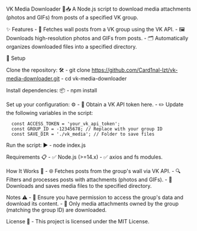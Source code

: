 VK Media Downloader 🎥📥
A Node.js script to download media attachments (photos and GIFs) from posts of a specified VK group.

✨ Features 
      - 📄 Fetches wall posts from a VK group using the VK API.
      - 🖼️ Downloads high-resolution photos and GIFs from posts.
      - 🗂️ Automatically organizes downloaded files into a specified directory.

🚀 Setup

Clone the repository: 🛠️ 
      - git clone https://github.com/Card1nal-lzt/vk-media-downloader.git 
      - cd vk-media-downloader

Install dependencies: 📦 - npm install

Set up your configuration: ⚙️ - 🔑 Obtain a VK API token here. - ✏️ Update the following variables in the script:

      const ACCESS_TOKEN = 'your_vk_api_token';
      const GROUP_ID = -12345678; // Replace with your group ID
      const SAVE_DIR = './vk_media'; // Folder to save files

Run the script: ▶️ - node index.js

Requirements 📋 - ✅ Node.js (>=14.x) - ✅ axios and fs modules.

How It Works 📖 - 🌐 Fetches posts from the group's wall via VK API. - 🔍 Filters and processes posts with attachments (photos and GIFs). - 💾 Downloads and saves media files to the specified directory.

Notes ⚠️ - 🔐 Ensure you have permission to access the group's data and download its content. - 🎯 Only media attachments owned by the group (matching the group ID) are downloaded.

License 📜 - This project is licensed under the MIT License.

